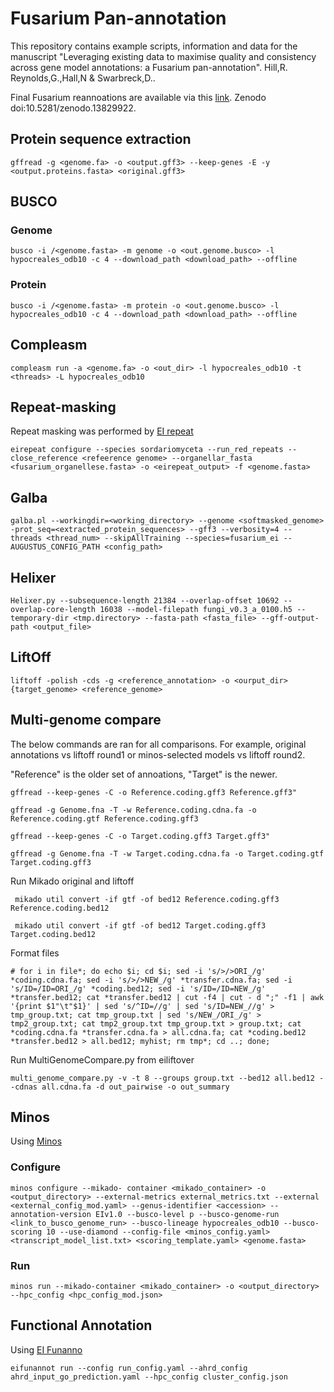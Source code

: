 # Fusarium Pan-annotation

This repository contains example scripts, information and data for the manuscript "Leveraging existing data to maximise quality and consistency across gene model annotations: a Fusarium pan-annotation". Hill,R. Reynolds,G.,Hall,N & Swarbreck,D..

Final Fusarium reannoations are available via this [link](https://zenodo.org/records/13829922). Zenodo doi:10.5281/zenodo.13829922.


## Protein sequence extraction

```
gffread -g <genome.fa> -o <output.gff3> --keep-genes -E -y <output.proteins.fasta> <original.gff3>
```

## BUSCO
###  Genome

```
busco -i /<genome.fasta> -m genome -o <out.genome.busco> -l hypocreales_odb10 -c 4 --download_path <download_path> --offline
```
###  Protein
```
busco -i /<genome.fasta> -m protein -o <out.genome.busco> -l hypocreales_odb10 -c 4 --download_path <download_path> --offline
```

## Compleasm

```
compleasm run -a <genome.fa> -o <out_dir> -l hypocreales_odb10 -t <threads> -L hypocreales_odb10
```

## Repeat-masking

Repeat masking was performed by [EI repeat](https://github.com/EI-CoreBioinformatics/eirepeat/)

```
eirepeat configure --species sordariomyceta --run_red_repeats --close_reference <refeerence genome> --organellar_fasta <fusarium_organellese.fasta> -o <eirepeat_output> -f <genome.fasta>
```
## Galba

```
galba.pl --workingdir=<working_directory> --genome <softmasked_genome> -prot_seq=<extracted_protein_sequences> --gff3 --verbosity=4 -- threads <thread_num> --skipAllTraining --species=fusarium_ei --AUGUSTUS_CONFIG_PATH <config_path>
```

## Helixer

```
Helixer.py --subsequence-length 21384 --overlap-offset 10692 --overlap-core-length 16038 --model-filepath fungi_v0.3_a_0100.h5 --temporary-dir <tmp.directory> --fasta-path <fasta_file> --gff-output-path <output_file>
```

## LiftOff

```
liftoff -polish -cds -g <reference_annotation> -o <ourput_dir> {target_genome> <reference_genome>
```


## Multi-genome compare

The below commands are ran for all comparisons. For example, original annotations vs liftoff round1 or minos-selected models vs liftoff round2. 

"Reference" is the older set of annoations, "Target" is the newer. 

```
gffread --keep-genes -C -o Reference.coding.gff3 Reference.gff3" 

gffread -g Genome.fna -T -w Reference.coding.cdna.fa -o Reference.coding.gtf Reference.coding.gff3

gffread --keep-genes -C -o Target.coding.gff3 Target.gff3" 

gffread -g Genome.fna -T -w Target.coding.cdna.fa -o Target.coding.gtf Target.coding.gff3

```

Run Mikado original and liftoff 
```
 mikado util convert -if gtf -of bed12 Reference.coding.gff3 Reference.coding.bed12

 mikado util convert -if gtf -of bed12 Target.coding.gff3 Target.coding.bed12

```

Format files

```
# for i in file*; do echo $i; cd $i; sed -i 's/>/>ORI_/g' *coding.cdna.fa; sed -i 's/>/>NEW_/g' *transfer.cdna.fa; sed -i 's/ID=/ID=ORI_/g' *coding.bed12; sed -i 's/ID=/ID=NEW_/g' *transfer.bed12; cat *transfer.bed12 | cut -f4 | cut - d ";" -f1 | awk '{print $1"\t"$1}' | sed 's/^ID=//g' | sed 's/ID=NEW_//g' > tmp_group.txt; cat tmp_group.txt | sed 's/NEW_/ORI_/g' > tmp2_group.txt; cat tmp2_group.txt tmp_group.txt > group.txt; cat *coding.cdna.fa *transfer.cdna.fa > all.cdna.fa; cat *coding.bed12 *transfer.bed12 > all.bed12; myhist; rm tmp*; cd ..; done;

```

Run MultiGenomeCompare.py from eiliftover

```
multi_genome_compare.py -v -t 8 --groups group.txt --bed12 all.bed12 --cdnas all.cdna.fa -d out_pairwise -o out_summary
```


## Minos

Using [Minos](https://github.com/EI-CoreBioinformatics/minos)

### Configure

```
minos configure --mikado- container <mikado_container> -o <output_directory> --external-metrics external_metrics.txt --external <external_config_mod.yaml> --genus-identifier <accession> --annotation-version EIv1.0 --busco-level p --busco-genome-run <link_to_busco_genome_run> --busco-lineage hypocreales_odb10 --busco-scoring 10 --use-diamond --config-file <minos_config.yaml> <transcript_model_list.txt> <scoring_template.yaml> <genome.fasta> 
```

### Run

```
minos run --mikado-container <mikado_container> -o <output_directory> --hpc_config <hpc_config_mod.json>
```

## Functional Annotation

Using [EI Funanno](https://github.com/EI-CoreBioinformatics/eifunannot)

```
eifunannot run --config run_config.yaml --ahrd_config ahrd_input_go_prediction.yaml --hpc_config cluster_config.json
```


